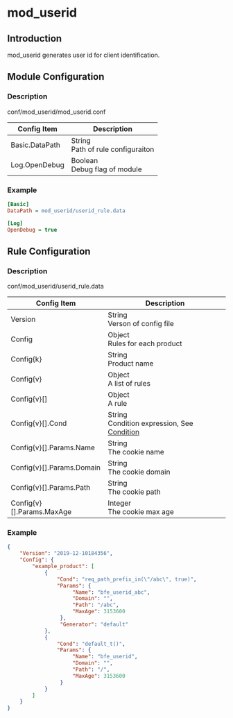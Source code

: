 # mod_userid

## Introduction 

mod_userid generates user id for client identification.

## Module Configuration

### Description
conf/mod_userid/mod_userid.conf

| Config Item | Description                             |
| ----------- | --------------------------------------- |
| Basic.DataPath | String<br>Path of rule configuraiton |
| Log.OpenDebug | Boolean<br>Debug flag of module |

### Example
```ini
[Basic]
DataPath = mod_userid/userid_rule.data

[Log]
OpenDebug = true
```

## Rule Configuration

### Description
conf/mod_userid/userid_rule.data

| Config Item | Description                                             |
| ----------- | ------------------------------------------------------- |
| Version     | String<br>Verson of config file |
| Config | Object<br>Rules for each product |
| Config{k} | String<br>Product name |
| Config{v} | Object<br>A list of rules |
| Config{v}[] | Object<br>A rule |
| Config{v}[].Cond          | String<br>Condition expression, See [Condition](../../condition/condition_grammar.md) |
| Config{v}[].Params.Name   | String<br>The cookie name        |
| Config{v}[].Params.Domain | String<br>The cookie domain      |
| Config{v}[].Params.Path   | String<br>The cookie path        |
| Config{v}[].Params.MaxAge | Integer<br>The cookie max age     |

### Example
```json
{
    "Version": "2019-12-10184356",
    "Config": {
        "example_product": [
            {
                "Cond": "req_path_prefix_in(\"/abc\", true)",
                "Params": {
                     "Name": "bfe_userid_abc",
                     "Domain": "",
                     "Path": "/abc",
                     "MaxAge": 3153600
                 },
                 "Generator": "default"
            }, 
            {
                "Cond": "default_t()",
                "Params": {
                     "Name": "bfe_userid",
                     "Domain": "",
                     "Path": "/",
                     "MaxAge": 3153600
                 }
            }
        ]
    }
}
```
